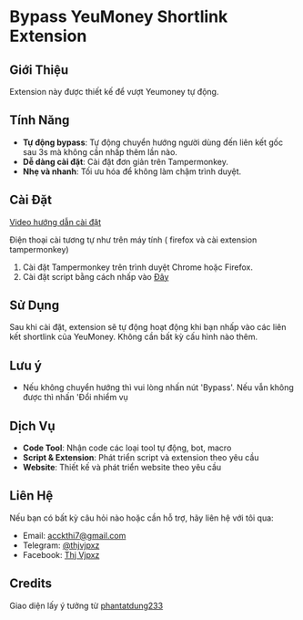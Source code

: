 # Bypass YeuMoney Shortlink Extension

## Giới Thiệu

Extension này được thiết kế để vượt Yeumoney tự động.

## Tính Năng

- **Tự động bypass**: Tự động chuyển hướng người dùng đến liên kết gốc sau 3s mà không cần nhấp thêm lần nào.
- **Dễ dàng cài đặt**: Cài đặt đơn giản trên Tampermonkey.
- **Nhẹ và nhanh**: Tối ưu hóa để không làm chậm trình duyệt.

## Cài Đặt

[Video hướng dẫn cài đặt](https://drive.google.com/drive/folders/1-4ZfZzFrzVh_Nja1gx-3x-kQfMI66lvs?usp=sharing)

Điện thoại cài tương tự như trên máy tính ( firefox và cài extension tampermonkey)

1. Cài đặt Tampermonkey trên trình duyệt Chrome hoặc Firefox.
2. Cài đặt script bằng cách nhấp vào [Đây](https://github.com/thjvjpxz/bypass-yeumoney/raw/main/Bypass-Shortlink-1.2.user.js)

## Sử Dụng

Sau khi cài đặt, extension sẽ tự động hoạt động khi bạn nhấp vào các liên kết shortlink của YeuMoney. Không cần bất kỳ cấu hình nào thêm.

## Lưu ý

- Nếu không chuyển hướng thì vui lòng nhấn nút 'Bypass'. Nếu vẫn không được thì nhấn 'Đổi nhiểm vụ

## Dịch Vụ

- **Code Tool**: Nhận code các loại tool tự động, bot, macro
- **Script & Extension**: Phát triển script và extension theo yêu cầu
- **Website**: Thiết kế và phát triển website theo yêu cầu

## Liên Hệ

Nếu bạn có bất kỳ câu hỏi nào hoặc cần hỗ trợ, hãy liên hệ với tôi qua:

- Email: [acckthi7@gmail.com](mailto:acckthi7@gmail.com)
- Telegram: [@thjvjpxz](https://t.me/thjvjpxz)
- Facebook: [Thj Vjpxz](https://www.facebook.com/thi.17.8)

## Credits

Giao diện lấy ý tưởng từ [phantatdung233](https://github.com/phantatdung233)
